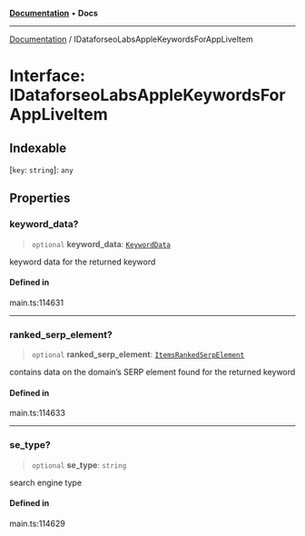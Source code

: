 [**Documentation**](../README.md) • **Docs**

***

[Documentation](../globals.md) / IDataforseoLabsAppleKeywordsForAppLiveItem

# Interface: IDataforseoLabsAppleKeywordsForAppLiveItem

## Indexable

 \[`key`: `string`\]: `any`

## Properties

### keyword\_data?

> `optional` **keyword\_data**: [`KeywordData`](../classes/KeywordData.md)

keyword data for the returned keyword

#### Defined in

main.ts:114631

***

### ranked\_serp\_element?

> `optional` **ranked\_serp\_element**: [`ItemsRankedSerpElement`](../classes/ItemsRankedSerpElement.md)

contains data on the domain’s SERP element found for the returned keyword

#### Defined in

main.ts:114633

***

### se\_type?

> `optional` **se\_type**: `string`

search engine type

#### Defined in

main.ts:114629
